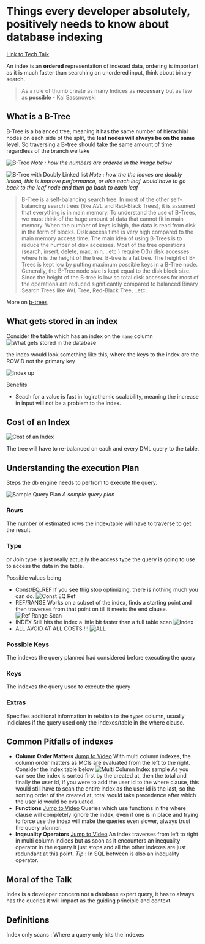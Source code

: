 # Things every developer absolutely, positively needs to know about database indexing

[Link to Tech Talk](https://www.youtube.com/watch?v=HubezKbFL7E)

An index is an **ordered** representaiton of indexed data, ordering is important as it is much faster than searching an unordered input, think about binary search.

> As a rule of thumb create as many Indices as **necessary** but as few as **possible** - Kai Sassnowski

## What is a B-Tree

B-Tree is a balanced tree, meaning it has the same number of hierachial nodes on each side of the split, the **leaf nodes will always be on the same level**. So traversing a B-tree should take the same amount of time regardless of the branch we take

![B-Tree](images/2021-10-30-10-11-40.png)
_Note : how the numbers are ordered in the image below_

![B-Tree with Doubly Linked list](images/2021-10-30-10-16-53.png)
_Note : how the the leaves are doubly linked, this is improve performance, or else each leaf would have to go back to the leaf node and then go back to each leaf_

> B-Tree is a self-balancing search tree. In most of the other self-balancing search trees (like AVL and Red-Black Trees), it is assumed that everything is in main memory. To understand the use of B-Trees, we must think of the huge amount of data that cannot fit in main memory. When the number of keys is high, the data is read from disk in the form of blocks. Disk access time is very high compared to the main memory access time. The main idea of using B-Trees is to reduce the number of disk accesses. Most of the tree operations (search, insert, delete, max, min, ..etc ) require O(h) disk accesses where h is the height of the tree. B-tree is a fat tree. The height of B-Trees is kept low by putting maximum possible keys in a B-Tree node. Generally, the B-Tree node size is kept equal to the disk block size. Since the height of the B-tree is low so total disk accesses for most of the operations are reduced significantly compared to balanced Binary Search Trees like AVL Tree, Red-Black Tree, ..etc.

More on [b-trees](https://www.geeksforgeeks.org/introduction-of-b-tree-2/)

## What gets stored in an index

Consider the table which has an index on the `name` column
![What gets stored in the database](images/2021-10-30-14-23-02.png)

the index would look something like this, where the keys to the index are the ROWID not the primary key

![Index up](images/2021-10-30-14-25-35.png)

Benefits

- Seach for a value is fast in logirathamic scalability, meaning the increase in input will not be a problem to the index.

## Cost of an Index

![Cost of an Index](images/2021-10-30-14-30-10.png)

The tree will have to re-balanced on each and every DML query to the table.

## Understanding the execution Plan

Steps the db engine needs to perfrom to execute the query.

![Sample Query Plan](images/2021-10-31-00-11-45.png)
_A sample query plan_

### Rows

The number of estimated rows the index/table will have to traverse to get the result

### Type

or Join type is just really actually the access type the query is going to use to access the data in the table.

Possible values being

- Const/EQ_REF
If you see thig stop optimizing, there is nothing much you can do.
![Const EQ Ref](images/2021-10-31-00-14-49.png)
- REF/RANGE
Works on a subset of the index, finds a starting point and then traverses from that point on till it meets the end clause.
![Ref Range Scan](images/2021-10-31-00-17-23.png)
- INDEX
Still hits the index a little bit faster than a full table scan
![Index](images/2021-10-31-00-19-52.png)
- ALL
AVOID AT ALL COSTS !!!
![ALL](images/2021-10-31-00-39-59.png)

### Possible Keys

The indexes the query planned had considered before executing the query

### Keys

The indexes the query used to execute the query

### Extras

Specifies additional information in relation to the `types` column, usually indiciates if the query used only the indexes/table in the where clause.

## Common Pitfalls of indexes

- **Column Order Matters** [Jump to Video](https://youtu.be/HubezKbFL7E?t=2014)
  With multi column indexes, the column order matters as MCIs are evaluated from the left to the right.
  Consider the index table below
  ![Multi Column Index sample](images/2021-10-31-01-53-26.png)
  As you can see the index is sorted first by the created at, then the total and finally the user id, if you were to add the user id to the where clause, this would still have to scan the entire index as the user id is the last, so the sorting order of the created at, total would take precedence after which the user id would be evaluated.
- **Functions** [Jump to Video](https://youtu.be/HubezKbFL7E?t=1248)
  Queries which use functions in the where clause will completely ignore the index, even if one is in place and trying to force use the index will make the queries even slower, always trust the query planner.
- **Inqeuality Operators** [Jump to Video](https://youtu.be/HubezKbFL7E?t=2166)
  An index traverses from left to right in multi column indices but as soon as it encounters an inequality operator in the equery it just stops and all the other indexes are just redundant at this point.
  _Tip_ : In SQL between is also an inequality operator.

## Moral of the Talk

Index is a developer concern not a database expert query, it has to always has the queries it will impact as the guiding principle and context.

## Definitions

Index only scans
: Where a query only hits the indexes
